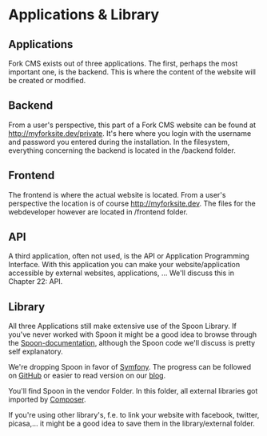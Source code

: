 # Applications & Library

## Applications

Fork CMS exists out of three applications. The first, perhaps the most important one, is the backend. This is where the content of the website will be created or modified.

## Backend

From a user's perspective, this part of a Fork CMS website can be found at http://myforksite.dev/private. It's here where you login with the username and password you entered during the installation.
In the filesystem, everything concerning the backend is located in the /backend folder.

## Frontend

The frontend is where the actual website is located. From a user's perspective the location is of course http://myforksite.dev. The files for the webdeveloper however are located in /frontend folder.

## API

A third application, often not used, is the API or Application Programming Interface. With this application you can make your website/application accessible by external websites, applications, ... We'll discuss this in Chapter 22: API.

## Library

All three Applications still make extensive use of the Spoon Library. If you've never worked with Spoon it might be a good idea to browse through the [Spoon-documentation](http://www.spoon-library.com), although the Spoon code we'll discuss is pretty self explanatory.

We're dropping Spoon in favor of [Symfony](http://symfony.com). The progress can be followed on [GitHub](https://github.com/forkcms/) or easier to read version on our [blog](http://fork-cms.com/blog).

You'll find Spoon in the vendor Folder. In this folder, all external libraries got imported by [Composer](http://getcomposer.org/).

If you're using other library's, f.e. to link your website with facebook, twitter, picasa,... it might be a good idea to save them in the library/external folder.